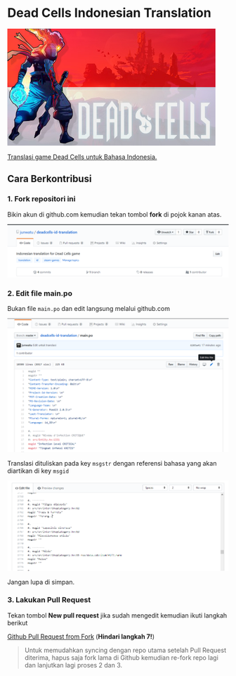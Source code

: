 # Dead Cells Indonesian Translation


![preview](preview.jpg)



[Translasi game Dead Cells untuk Bahasa Indonesia.](http://steamcommunity.com/sharedfiles/filedetails/?id=1244163580)

## Cara Berkontribusi

### 1. Fork repositori ini 

Bikin akun di github.com kemudian tekan tombol **fork** di pojok kanan atas.

![Fork](fork.png)

### 2. Edit file main.po

Bukan file `main.po` dan edit langsung melalui github.com

![Edit main.po](github-edit-mainpo.png)

Translasi dituliskan pada key `msgstr` dengan referensi bahasa yang akan diartikan di key `msgid`

![msgstr](github-edit-mainpo-key.png)

Jangan lupa di simpan.

### 3. Lakukan Pull Request

Tekan tombol **New pull request** jika sudah mengedit kemudian ikuti langkah berikut 

[Github Pull Request from Fork](https://help.github.com/articles/creating-a-pull-request-from-a-fork/) (**Hindari langkah 7!**)


> Untuk memudahkan syncing dengan repo utama setelah Pull Request diterima, hapus saja fork lama di Github kemudian re-fork repo lagi dan lanjutkan lagi proses 2 dan 3.
